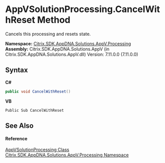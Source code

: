 # AppVSolutionProcessing.CancelWithReset Method 
 

Cancels this processing and resets state.

**Namespace:**&nbsp;<a href="e89d7bb5-69e7-7aff-5732-d06b09ac746d">Citrix.SDK.AppDNA.Solutions.AppV.Processing</a><br />**Assembly:**&nbsp;Citrix.SDK.AppDNA.Solutions.AppV (in Citrix.SDK.AppDNA.Solutions.AppV.dll) Version: 7.11.0.0 (7.11.0.0)

## Syntax

**C#**
```csharp
public void CancelWithReset()
```

**VB**
```vbnet
Public Sub CancelWithReset
```


## See Also


#### Reference
<a href="168dc9b2-5e25-98d9-52a0-f835bd0d9ebc">AppVSolutionProcessing Class</a><br /><a href="e89d7bb5-69e7-7aff-5732-d06b09ac746d">Citrix.SDK.AppDNA.Solutions.AppV.Processing Namespace</a><br />